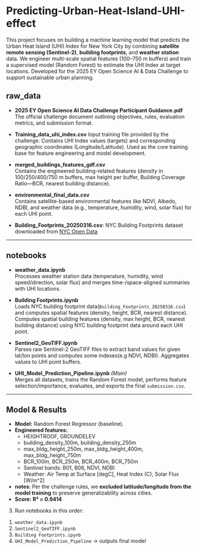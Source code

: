 # Predicting-Urban-Heat-Island-UHI-effect

This project focuses on building a machine learning model that predicts the Urban Heat Island (UHI) Index for New York City by combining **satellite remote sensing (Sentinel-2)**, **building footprints**, and **weather station** data. We engineer multi-scale spatial features (100–750 m buffers) and train a supervised model (Random Forest) to estimate the UHI Index at target locations. Developed for the 2025 EY Open Science AI &amp; Data Challenge to support sustainable urban planning.


## raw_data
- **2025 EY Open Science AI Data Challenge Participant Guidance.pdf**  
  The official challenge document outlining objectives, rules, evaluation metrics, and submission format.
  
- **Training_data_uhi_index.csv**
  Input training file provided by the challenge. Contains UHI Index values (targets) and corresponding geographic coordinates (Longitude/Latitude). Used as the core training   base for feature engineering and model development.

- **merged_buildings_features_gdf.csv**  
  Contains the engineered building-related features (density in 100/250/400/750 m buffers, max height per buffer, Building Coverage Ratio—BCR, nearest building distance).

- **environmental_final_data.csv**  
  Contains satellite-based environmental features like NDVI, Albedo, NDBI, and weather data (e.g., temperature, humidity, wind, solar flux) for each UHI point.
  
- **Building_Footprints_20250316.csv**:
  NYC Building Footprints dataset downloaded from [NYC Open Data](https://data.cityofnewyork.us/City-Government/BUILDING/5zhs-2jue/about_data)


---

## notebooks
- **weather_data.ipynb**  
  Processes weather station data (temperature, humidity, wind speed/direction, solar flux) and merges time-/space-aligned summaries with UHI locations.
  
- **Building Footprints.ipynb**  
  Loads NYC building footprint data(`Building_Footprints_20250316.csv`) and computes spatial features (density, height, BCR, nearest distance). Computes spatial building features (density, max height, BCR, nearest building distance) using NYC building footprint data around each UHI point.

- **Sentinel2_GeoTIFF.ipynb**  
  Parses raw Sentinel-2 GeoTIFF files to extract band values for given lat/lon points and computes some indexes(e.g NDVI, NDBI). Aggregates values to UHI point buffers.

- **UHI_Model_Prediction_Pipeline.ipynb** *(Main)*  
  Merges all datasets, trains the Random Forest model, performs feature selection/importance, evaluates, and exports the final `submission.csv`.


---

## Model & Results
- **Model:** Random Forest Regressor (baseline).  
- **Engineered features:**  
  - HEIGHTROOF, GROUNDELEV
  - building_density_100m, building_density_250m
  - max_bldg_height_250m, max_bldg_height_400m, max_bldg_height_750m
  - BCR_100m, BCR_250m, BCR_400m, BCR_750m
  - Sentinel bands: B01, B06, NDVI, NDBI
  - Weather: Air Temp at Surface [degC], Heat Index (C), Solar Flux [W/m^2]  
- **notes**: Per the challenge rules, we **excluded latitude/longitude from the model training** to preserve generalizability across cities.
- **Score:** **R² = 0.9414**


3. Run notebooks in this order:
1) `weather_data.ipynb`
2) `Sentinel2_GeoTIFF.ipynb`  
3) `Building Footprints.ipynb`  
4) `UHI_Model_Prediction_Pipeline` → outputs final model
